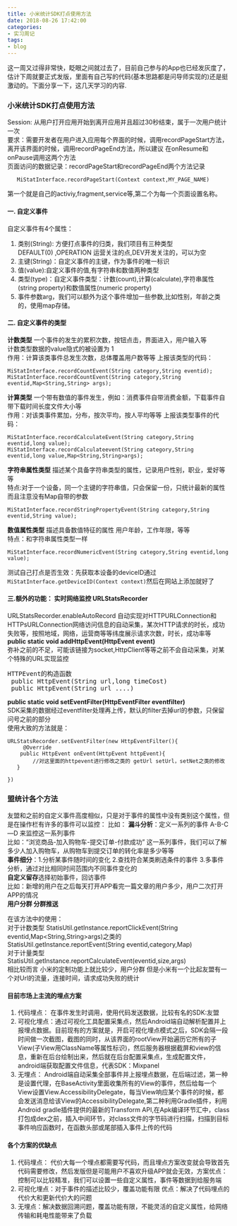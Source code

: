 ```yaml
---
title: 小米统计SDK打点使用方法
date: 2018-08-26 17:42:00
categories: 
- 实习周记
tags:
- blog
---  
```



这一周又过得非常快，眨眼之间就过去了，目前自己参与的App也已经发灰度了，估计下周就要正式发版，里面有自己写的代码(基本思路都是问导师实现的)还是挺激动的。下面分享一下，这几天学习的内容.  

<!--more-->  


### 小米统计SDK打点使用方法
Session: 从用户打开应用开始到离开应用并且超过30秒结束，属于一次用户统计一次  
要求：需要开发者在用户进入应用每个界面的时候，调用recordPageStart方法，离开该界面的时候，调用recordPageEnd方法，所以建议 在onResume和onPause调用这两个方法  
页面访问的数据记录：recordPageStart和recordPageEnd两个方法记录  
```MiStatInterface.recordPageStart(activity,MY_PAGE_NAME)
   MiStatInterface.recordPageStart(Context context,MY_PAGE_NAME)
```
第一个就是自己的activiy,fragment,service等,第二个为每一个页面设置名称。  

#### 一. 自定义事件
自定义事件有4个属性：  
1. 类别(String): 方便打点事件的归类，我们项目有三种类型  
DEFAULT(0) ,OPERATION 运营关注的点,DEV开发关注的，可以为空
2. 主键(String)：自定义事件的主键，作为事件的唯一标识  
3. 值(value):自定义事件的值,有字符串和数值两种类型  
4. 类型(type)：自定义事件类型：计数(count),计算(calculate),字符串属性(string property)和数值属性(numeric property)  
5. 事件参数arg，我们可以额外为这个事件增加一些参数,比如性别，年龄之类的，使用map存储。  

#### 二. 自定义事件的类型
**计数类型** 一个事件的发生的累积次数，按钮点击，界面进入，用户输入等  
计数类型数据的value隐式的被设置为 1  
作用：计算该类事件总发生次数，总体覆盖用户数等等
上报该类型的代码： 
```
MiStatInterface.recordCountEvent(String category,String eventid);
MiStatInterface.recordCountEvent(String category,String eventid,Map<String,String> args);
```
**计算类型** 一个带有数值的事件发生，例如：消费事件自带消费金额，下载事件自带下载时间长度文件大小等  
作用：对该类事件累加，分布，按次平均，按人平均等等
上报该类型事件的代码：  
```
MiStatInterface.recordCalculateEvent(String category,String eventid,long value);
MiStatInterface.recordCalculateevent(String category,String eventid,long value,Map<String,String>args);
```  
**字符串属性类型** 描述某个具备字符串类型的属性，记录用户性别，职业，爱好等等  
特点:对于一个设备，同一个主键的字符串值，只会保留一份，只统计最新的属性  
而且注意没有Map自带的参数
```
MiStatInterface.recordStringPropertyEvent(String category,String eventid,String value);
```  
**数值属性类型** 描述具备数值特征的属性 用户年龄，工作年限，等等  
特点：和字符串属性类型一样  
```
MiStatInterface.recordNumericEvent(String category,String eventid,long value);  
```

测试自己打点是否生效：先获取本设备的deviceID通过`MiStatInterface.getDeviceID(Context context)`然后在网站上添加就好了  

#### 三.额外的功能： 实时网络监控 URLStatsRecorder
URLStatsRecorder.enableAutoRecord 自动实现对HTTPURLConnection和HTTPsURLConnection网络访问信息的自动采集，某次HTTP请求的时长，成功失败等，按照地域，网络，运营商等等纬度展示请求次数，时长，成功率等  
**public static void addHttpEvent(HttpEvent event)**  
弥补之前的不足，可能该链接为socket,HttpClient等等之前不会自动采集，对某个特殊的URL实现监控
<pre>
HTTPEvent的构造函数
 public HttpEvent(String url,long timeCost)
 public HttpEvent(String url ....)
</pre>  
**public static void setEventFilter(HttpEventFilter eventfilter)**  
SDK采集的数据经过eventfilter处理再上传，默认的filter去掉url的参数，只保留问号之前的部分  
使用大致的方法就是：  
```
URLStatsRecorder.setEventFilter(new HttpEventFilter(){
     @Override
    public HttpEvent onEvent(HttpEvent httpEvent){
        //对这里面的httpevent进行修改之类的 getUrl setUrl，setNet之类的修改
   }

})
```  
### 盟统计各个方法
友盟和之前的自定义事件高度相似，只是对于事件的属性中没有类别这个属性，但是在操作栏有许多的事件可以监控：
比如：
**漏斗分析**：定义一系列的事件 A-B-C—D 来监控这一系列事件  
比如：“浏览商品-加入购物车-提交订单-付款成功” 这一系列事件，我们可以了解多少人加入购物车，从购物车到提交订单的转化率是多少等等  
**事件细分**：1.分析某事件随时间的变化 2.查找符合某类刷选条件的事件 3.多事件分析，通过对比相同时间范围内不同事件变化的  
**自定义留存**选择初始事件，回访事件  
比如：新增的用户在之后每天打开APP看完一篇文章的用户多少，用户二次打开APP的情况    
**用户分群  分群推送**   


在该方法中的使用：  
 对于计数类型
StatisUtil.getInstance.reportClickEvent(String eventid,Map<String,String>args)之类的
StatisUtil.getInstance.reportEvent(String eventid,category,Map)  
对于计量类型  
StatisUtil.getInstance.reportCalculateEvent(eventid,size,args)  
相比较而言 小米的定制功能上就比较少，用户分群 但是小米有一个比起友盟有一个对Url的流量，连接时间，请求成功失败的统计  
#### 目前市场上主流的埋点方案  
1. 代码埋点： 在事件发生时调用，使用代码发送数据，比较有名的SDK:友盟  
2. 可视化埋点：通过可视化工具配置采集点，然后Android端自动解析配置并上报埋点数据。目前现有的方案就是，开启可视化埋点模式之后，SDK会隔一段时间做一次截图，截图的同时，从该界面的rootView开始遍历它所有的子View(子View用ClassName等属性标识)，然后服务器根据截屏和view的信息，重新在后台绘制出来，然后就在后台配置采集点，生成配置文件，android端获取配置文件信息，代表SDK：Mixpanel    
3. 无埋点： Android端自动采集全部事件并上报埋点数据，在后端过滤，第一种是设置代理，在BaseActivity里面收集所有的View的事件，然后给每一个View设置View.AccessibilityDelegate，每当View响应某个事件的时候，都会发送消息给该View的AccessibilityDelegate,第二种利用Gradle插件，利用Android gradle插件提供的最新的Transform API,在Apk编译环节汇中，class打包成dex之前，插入中间环节，对class文件的字节码进行扫描，扫描到目标事件响应函数时，在函数头部或尾部插入事件上传的代码      

#### 各个方案的优缺点
1. 代码埋点： 代价大每一个埋点都需要写代码，而且埋点方案改变就会导致首先代码需要修改，然后发版但是可能用户不喜欢升级APP就会无效，方案优点：控制可以比较精准，我们可以设置一些自定义属性，事件等数据到给服务端  
2. 可视化埋点：对于事件的描述比较少，覆盖功能有限 优点：解决了代码埋点的代价大和更新代价大的问题  
3. 无埋点：解决数据回溯问题，覆盖功能有限，不能灵活的自定义属性，给网络传输和耗电性能带来了负载  

  




